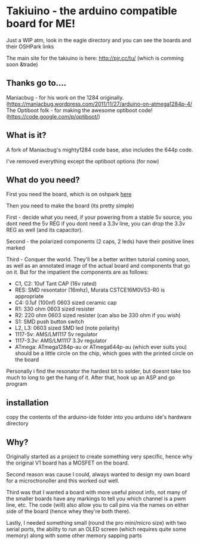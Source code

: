 # Takiuino - the arduino compatible board for ME!

Just a WIP atm, look in the eagle directory and you can see the boards and their OSHPark links

The main site for the takiuino is here: http://pjr.cc/tu/ (which is comming soon &trade)

## Thanks go to....

Maniacbug - for his work on the 1284 originally. (https://maniacbug.wordpress.com/2011/11/27/arduino-on-atmega1284p-4/
The Optiboot folk - for making the awesome optiboot code! (https://code.google.com/p/optiboot/)

## What is it?

A fork of Maniacbug's mighty1284 code base, also includes the 644p code.

I've removed everything except the optiboot options (for now)

## What do you need?

First you need the board, which is on oshpark [here](https://oshpark.com/shared_projects/BunCIt50)

Then you need to make the board (its pretty simple)

First - decide what you need, if your powering from a stable 5v source, you dont need the 5v REG
if you dont need a 3.3v line, you can drop the 3.3v REG as well (and its capacitor).

Second - the polarized components (2 caps, 2 leds) have their positive lines marked

Third - Conquer the world. They'll be a better written tutorial coming soon, as well as an annotated
image of the actual board and components that go on it. But for the impatient the components are as follows:

- C1, C2: 10uf Tant CAP (16v rated)
- RES: SMD resontator (16mhz), Murata CSTCE16M0V53-R0 is appropriate
- C4: 0.1uf (100nf) 0603 sized ceramic cap
- R1: 330 ohm 0603 sized resister
- R2: 220 ohm 0603 sized resister (can also be 330 ohm if you wish)
- S1: SMD push button switch
- L2, L3: 0603 sized SMD led (note polarity)
- 1117-5v: AMS/LM1117 5v regulator
- 1117-3.3v: AMS/LM1117 3.3v regulator
- ATmega: ATmega1284p-au or ATmega644p-au (which ever suits you) should be a little circle on the chip, which 
goes with the printed circle on the board

Personally i find the resonator the hardest bit to solder, but doesnt take too much to long to get the hang
of it. After that, hook up an ASP and go program 

## installation

copy the contents of the arduino-ide folder into you arduino ide's hardware directory


## Why?

Originally started as a project to create something very specific, hence why the original V1 board has a
MOSFET on the board.

Second reason was cause I could, always wanted to design my own board for a microctronoller and this worked
out well.

Third was that I wanted a board with more useful pinout info, not many of the smaller boards have any markings
to tell you which channel is a pwm line, etc. The code (will) also allow you to call pins via the names on
either side of the board (hence whey they're both there).

Lastly, I needed something small (round the pro mini/micro size) with two serial ports, the ability to run
an OLED screen (which requires quite some memory) along with some other memory sapping parts
